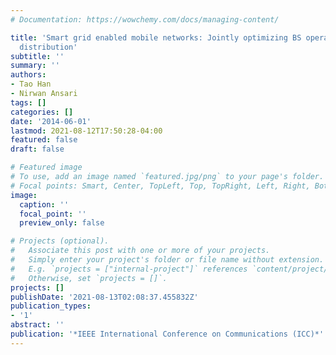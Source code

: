 ```yaml
---
# Documentation: https://wowchemy.com/docs/managing-content/

title: 'Smart grid enabled mobile networks: Jointly optimizing BS operation and power
  distribution'
subtitle: ''
summary: ''
authors:
- Tao Han
- Nirwan Ansari
tags: []
categories: []
date: '2014-06-01'
lastmod: 2021-08-12T17:50:28-04:00
featured: false
draft: false

# Featured image
# To use, add an image named `featured.jpg/png` to your page's folder.
# Focal points: Smart, Center, TopLeft, Top, TopRight, Left, Right, BottomLeft, Bottom, BottomRight.
image:
  caption: ''
  focal_point: ''
  preview_only: false

# Projects (optional).
#   Associate this post with one or more of your projects.
#   Simply enter your project's folder or file name without extension.
#   E.g. `projects = ["internal-project"]` references `content/project/deep-learning/index.md`.
#   Otherwise, set `projects = []`.
projects: []
publishDate: '2021-08-13T02:08:37.455832Z'
publication_types:
- '1'
abstract: ''
publication: '*IEEE International Conference on Communications (ICC)*'
---
```

